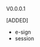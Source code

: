 V0.0.0.1

[ADDED]

-  e-sign
-  session

<!-- tags available : [ADDED] [CHANGED] [DEPRECATED] [REMOVED] [FIXED] [SECURITY] -->